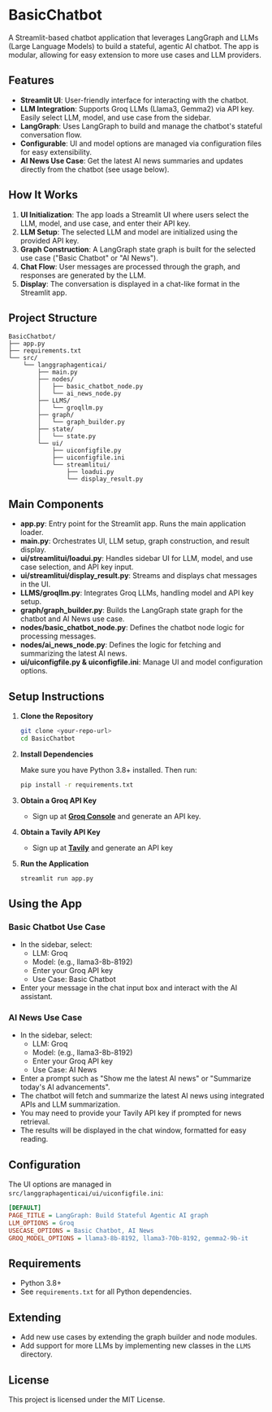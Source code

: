 # BasicChatbot

A Streamlit-based chatbot application that leverages LangGraph and LLMs (Large Language Models) to build a stateful, agentic AI chatbot. The app is modular, allowing for easy extension to more use cases and LLM providers.

## Features

- **Streamlit UI**: User-friendly interface for interacting with the chatbot.
- **LLM Integration**: Supports Groq LLMs (Llama3, Gemma2) via API key. Easily select LLM, model, and use case from the sidebar.
- **LangGraph**: Uses LangGraph to build and manage the chatbot's stateful conversation flow.
- **Configurable**: UI and model options are managed via configuration files for easy extensibility.
- **AI News Use Case**: Get the latest AI news summaries and updates directly from the chatbot (see usage below).

## How It Works

1. **UI Initialization**: The app loads a Streamlit UI where users select the LLM, model, and use case, and enter their API key.
2. **LLM Setup**: The selected LLM and model are initialized using the provided API key.
3. **Graph Construction**: A LangGraph state graph is built for the selected use case ("Basic Chatbot" or "AI News").
4. **Chat Flow**: User messages are processed through the graph, and responses are generated by the LLM.
5. **Display**: The conversation is displayed in a chat-like format in the Streamlit app.

## Project Structure

```
BasicChatbot/
├── app.py
├── requirements.txt
└── src/
    └── langgraphagenticai/
        ├── main.py
        ├── nodes/
        │   ├── basic_chatbot_node.py
        │   └── ai_news_node.py
        ├── LLMS/
        │   └── groqllm.py
        ├── graph/
        │   └── graph_builder.py
        ├── state/
        │   └── state.py
        └── ui/
            ├── uiconfigfile.py
            ├── uiconfigfile.ini
            └── streamlitui/
                ├── loadui.py
                └── display_result.py
```

## Main Components

- **app.py**: Entry point for the Streamlit app. Runs the main application loader.
- **main.py**: Orchestrates UI, LLM setup, graph construction, and result display.
- **ui/streamlitui/loadui.py**: Handles sidebar UI for LLM, model, and use case selection, and API key input.
- **ui/streamlitui/display_result.py**: Streams and displays chat messages in the UI.
- **LLMS/groqllm.py**: Integrates Groq LLMs, handling model and API key setup.
- **graph/graph_builder.py**: Builds the LangGraph state graph for the chatbot and AI News use case.
- **nodes/basic_chatbot_node.py**: Defines the chatbot node logic for processing messages.
- **nodes/ai_news_node.py**: Defines the logic for fetching and summarizing the latest AI news.
- **ui/uiconfigfile.py & uiconfigfile.ini**: Manage UI and model configuration options.

## Setup Instructions

1. **Clone the Repository**

   ```bash
   git clone <your-repo-url>
   cd BasicChatbot
   ```

2. **Install Dependencies**

   Make sure you have Python 3.8+ installed. Then run:

   ```bash
   pip install -r requirements.txt
   ```

3. **Obtain a Groq API Key**

   - Sign up at **[Groq Console](https://console.groq.com/keys)** and generate an API key.

4. **Obtain a Tavily API Key**
   - Sign up at **[Tavily](https://app.tavily.com/home)** and generate an API key

5. **Run the Application**

   ```bash
   streamlit run app.py
   ```

## Using the App

### Basic Chatbot Use Case

- In the sidebar, select:
  - LLM: Groq
  - Model: (e.g., llama3-8b-8192)
  - Enter your Groq API key
  - Use Case: Basic Chatbot
- Enter your message in the chat input box and interact with the AI assistant.

### AI News Use Case

- In the sidebar, select:
  - LLM: Groq
  - Model: (e.g., llama3-8b-8192)
  - Enter your Groq API key
  - Use Case: AI News
- Enter a prompt such as "Show me the latest AI news" or "Summarize today's AI advancements".
- The chatbot will fetch and summarize the latest AI news using integrated APIs and LLM summarization.
- You may need to provide your Tavily API key if prompted for news retrieval.
- The results will be displayed in the chat window, formatted for easy reading.

## Configuration

The UI options are managed in `src/langgraphagenticai/ui/uiconfigfile.ini`:

```ini
[DEFAULT]
PAGE_TITLE = LangGraph: Build Stateful Agentic AI graph
LLM_OPTIONS = Groq
USECASE_OPTIONS = Basic Chatbot, AI News
GROQ_MODEL_OPTIONS = llama3-8b-8192, llama3-70b-8192, gemma2-9b-it
```

## Requirements

- Python 3.8+
- See `requirements.txt` for all Python dependencies.

## Extending

- Add new use cases by extending the graph builder and node modules.
- Add support for more LLMs by implementing new classes in the `LLMS` directory.

## License

This project is licensed under the MIT License.
